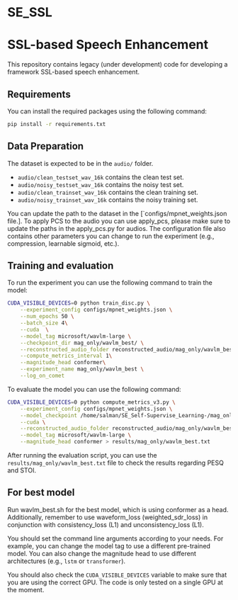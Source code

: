 # SE_SSL
# SSL-based Speech Enhancement 

This repository contains legacy (under development) code for developing a framework  SSL-based speech enhancement.

## Requirements

You can install the required packages using the following command:

```bash
pip install -r requirements.txt
```

## Data Preparation

The dataset is expected to be in the `audio/` folder. 
- `audio/clean_testset_wav_16k` contains the clean test set.
- `audio/noisy_testset_wav_16k` contains the noisy test set.
- `audio/clean_trainset_wav_16k` contains the clean training set.
- `audio/noisy_trainset_wav_16k` contains the noisy training set.

You can update the path to the dataset in the [`configs/mpnet_weights.json file.]. To apply PCS to the audio you can use apply_pcs, please make sure to update the paths in the apply_pcs.py for audios.
The configuration file also contains other parameters you can change to run the experiment (e.g., compression, learnable sigmoid, etc.).


## Training and evaluation

To run the experiment you can use the following command to train the model:

```bash
CUDA_VISIBLE_DEVICES=0 python train_disc.py \
    --experiment_config configs/mpnet_weights.json \
    --num_epochs 50 \
    --batch_size 4\
    --cuda  \
    --model_tag microsoft/wavlm-large \
    --checkpoint_dir mag_only/wavlm_best/ \
    --reconstructed_audio_folder reconstructed_audio/mag_only/wavlm_best \
    --compute_metrics_interval 1\
    --magnitude_head conformer\
    --experiment_name mag_only/wavlm_best \
    --log_on_comet
```

To evaluate the model you can use the following command:

```bash
CUDA_VISIBLE_DEVICES=0 python compute_metrics_v3.py \
    --experiment_config configs/mpnet_weights.json \
    --model_checkpoint /home/salman/SE_Self-Supervise_Learning-/mag_only/wavlm_best/best_model.pt \
    --cuda \
    --reconstructed_audio_folder reconstructed_audio/mag_only/wavlm_best \
    --model_tag microsoft/wavlm-large \
    --magnitude_head conformer > results/mag_only/wavlm_best.txt
```
After running the evaluation script, you can use the `results/mag_only/wavlm_best.txt` file to check the results regarding PESQ and STOI.

## For best model 

Run wavlm_best.sh for the best model, which is using conformer as a head. Additionally, remember to use waveform_loss (weighted_sdr_loss) in conjunction with consistency_loss (L1) and unconsistency_loss (L1).


You should set the command line arguments according to your needs. For example, you can change the model tag to use a different pre-trained model. You can also change the magnitude head to use different architectures (e.g., `lstm` or `transformer`). 

You should also check the `CUDA_VISIBLE_DEVICES` variable to make sure that you are using the correct GPU. The code is only tested on a single GPU at the moment.

